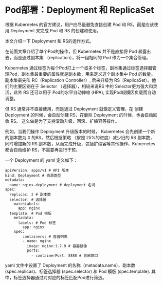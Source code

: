 # Pod部署：Deployment 和 ReplicaSet

根据 Kubernetes 的官方建议，用户应尽量避免直接创建 Pod 和 RS，而是应该使用 Deployment 来完成 Pod 和 RS 的创建和使用。

本文介绍一下 Deployment 和 RS的运作方式。

在前面文章介绍了单个Pod的操作，但 Kubernetes 并不是直接将 Pod 暴露出去，而是通过副本集 （replication），将一组相同的 Pod 作为一个集合管理。

Kubernetes 通过标签为每个Pod打上一个或多个标签，副本集通过标签选择器管理Pod，副本集最重要的属性就是副本数，用来定义这个副本集中 Pod 的数量。副本集最先叫 RC（Replication Controller）, 后来升级为 RS（ReplicaSet）。他们的主要区别在于 Selector （选择器），相较来说RS 中的 Selector更为强大和灵活，此外 RS 还可以用于 Pod的水平自动伸缩 (HPA), 实现Pod规模因负载而自动调整。

但 RS 通常并不直接使用，而是通过  Deployment 就像定义管理，在 创建 Deployment 的时候，会自动创建 RS，在删除 Deployment 的时候，也会自动回收 RS。
这么做是为了支持滚动升级、回滚、扩缩容等操作。

例如，当我们操作 Deployment 升级版本的时候， Kubernetes 会先创建一个新的副本数为 0 的RS，然后根据策略 （按照 25%的进度）减少旧的 RS 副本数，同时增加新的 RS 副本数，从而完成升级，包括扩缩容等其他操作，Kubernetes 都会自动维护 RS，不需要再进行干预。


一个 Deployment 的 yaml 定义如下：

```
apiVersion: apps/v1 # API 版本
kind: Deployment # 资源类型
metadata:
  name: nginx-deployment # deployment 名词
spec:
  replicas: 2 # 副本数
  selector: # 选择器
    matchLabels:
      app: nginx
  template: # Pod 模版
    metadata:
      labels: # Pod 标签
        app: nginx
    spec:
    	containers: # 容器列表
        - name: nginx
          image: nginx:1.7.9 # 容器镜像
          ports:
            - containerPort: 8888 # 容器端口
```

yaml 文件中设置了 Deployment 的名称（metadata.name）、副本数 (spec.replicas)、标签选择器 (spec.selector) 和 Pod 模版 (spec.template). 其中，标签选择器通过对对应的标签匹配Pod进行筛选。